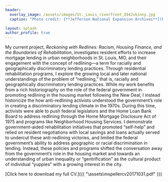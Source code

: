 ```yaml
---
header:
  overlay_image: /assets/images/St._Louis_riverfront_1942skinny.jpg
  caption: "Photo credit: [**Jefferson National Expansion Archives**](https://commons.wikimedia.org/wiki/File:St._Louis_riverfront_after_demolition_for_Gateway_Arch_(1942).jpg)"

layout: splash
author_profile: true
---
```


My current project, *Reckoning with Redlines: Racism, Housing Finance, and the Boundaries of Rehabilitation*, investigates resident efforts to increase mortgage lending in urban neighborhoods in St. Louis, MO, and their engagement with the concept of redlining—a term for racially and geographically discriminatory lending practices. Through residential rehabilitation programs, I explore the growing local and later national understandings of the problem of “redlining,” that is, racially and geographically discriminatory lending practices.  While my work benefits from a rich historiography on the role of the federal government in promoting redlining in the housing market following the New Deal, I instead historicize the how anti-redlining activists understood the government’s role in creating a discriminatory lending climate in the 1970s. During this time, activists were able to push federal legislators and the Home Loan Bank Board to address redlining through the Home Mortgage Disclosure Act of 1975 and programs like Neighborhood Housing Services. I demonstrate government-aided rehabilitation initiatives that promoted “self-help” and relied on resident negotiations with local savings and loans actually served to undercut these anti-redlining victories, and limited the federal government’s ability to address geographic or racial discrimination in lending. Instead, these policies and programs shifted the conversation away from the government’s role in the housing market and towards an understanding of urban inequality or “gentrification” as the cultural product of individual “yuppies” with a growing interest in the city.

[Click here to download my full CV.]({{ "\assets\mspellercv20171031.pdf" }})
